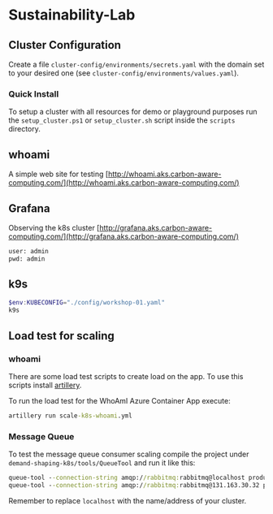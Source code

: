 # Sustainability-Lab

## Cluster Configuration

Create a file `cluster-config/environments/secrets.yaml` with the domain set to your desired one (see `cluster-config/environments/values.yaml`).

### Quick Install

To setup a cluster with all resources for demo or playground purposes run the `setup_cluster.ps1` or `setup_cluster.sh` script inside the `scripts` directory.

## whoami

A simple web site for testing [http://whoami.aks.carbon-aware-computing.com/](http://whoami.aks.carbon-aware-computing.com/)

## Grafana

Observing the k8s cluster [http://grafana.aks.carbon-aware-computing.com/](http://grafana.aks.carbon-aware-computing.com/)

``` cmd
user: admin
pwd: admin
```

## k9s

``` powershell
$env:KUBECONFIG="./config/workshop-01.yaml"
k9s
```

## Load test for scaling

### whoami

There are some load test scripts to create load on the app. To use this scripts install [artillery](https://www.artillery.io/).

To run the load test for the WhoAmI Azure Container App execute:

``` cmd
artillery run scale-k8s-whoami.yml
```

### Message Queue

To test the message queue consumer scaling compile the project under `demand-shaping-k8s/tools/QueueTool` and run it like this:

``` cmd
queue-tool --connection-string amqp://rabbitmq:rabbitmq@localhost produce --message-count 100
queue-tool --connection-string amqp://rabbitmq:rabbitmq@131.163.30.32 produce --message-count 100
```

Remember to replace `localhost` with the name/address of your cluster.
